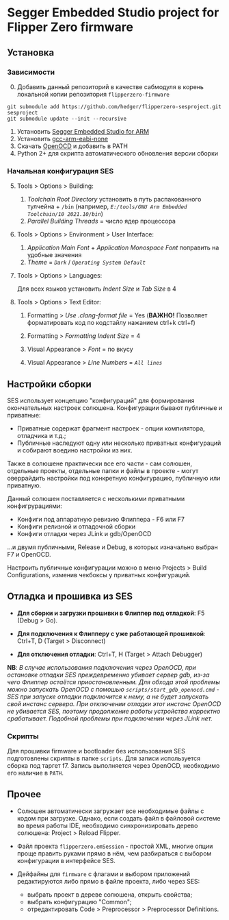 # Segger Embedded Studio project for Flipper Zero firmware

## Установка
### Зависимости

0. Добавить данный репозиторий в качестве сабмодуля в корень локальной копии репозитория `flipperzero-firmware`
```
git submodule add https://github.com/hedger/flipperzero-sesproject.git sesproject
git submodule update --init --recursive
```
1. Установить [Segger Embedded Studio for ARM](https://www.segger.com/downloads/embedded-studio)
2. Установить [gcc-arm-eabi-none](https://developer.arm.com/tools-and-software/open-source-software/developer-tools/gnu-toolchain/gnu-rm/downloads) 
3. Скачать [OpenOCD](https://gnutoolchains.com/arm-eabi/openocd/) и добавить в PATH
4. Python 2+ для скрипта автоматического обновления версии сборки

### Начальная конфигурация SES
5. Tools > Options > Building: 
	1. _Toolchain Root Directory_ установить в путь распакованного тулчейна + `/bin` (например, *`E:/tools/GNU Arm Embedded Toolchain/10 2021.10/bin`*)
	2. _Parallel Building Threads_ = число ядер процессора

6. Tools > Options > Environment > User Interface:

	1. _Application Main Font_ + _Application Monospace Font_ поправить на удобные значения
	2. _Theme_ = *`Dark`* / *`Operating System Default`*

7. Tools > Options > Languages:

	Для всех языков установить _Indent Size_ и _Tab Size_ в 4


8. Tools > Options > Text Editor:

	1. Formatting > _Use .clang-format file_ = Yes (**ВАЖНО!** Позволяет форматировать код по кодстайлу нажанием ctrl+k ctrl+f)

	2. Formatting > _Formatting Indent Size_ = 4

	3. Visual Appearance > _Font_ = по вкусу

	4. Visual Appearance > _Line Numbers_ = *`All lines`*

## Настройки сборки 

SES использует концепцию "конфигураций" для формирования окончательных настроек солюшена. Конфигурации бывают публичные и приватные:
* Приватные содержат фрагмент настроек - опции компилятора, отладчика и т.д.;
* Публичные наследуют одну или несколько приватных конфигураций и собирают воедино настройки из них.

Также в солюшене практически все его части - сам солюшен, отдельные проекты, отдельные папки и файлы в проекте - могут оверрайдить настройки под конкретную конфигурацию, публичную или приватную.

Данный солюшен поставляется с несколькими приватными конфигрурациями: 
* Конфиги под аппаратную ревизию Флиппера - F6 или F7
* Конфиги релизной и отладочной сборки
* Конфиги отладки через JLink и gdb/OpenOCD

...и двумя публичными, Release и Debug, в которых изначально выбран F7 и OpenOCD.

Настроить публичные конфигурации можно в меню Projects > Build Configurations, изменив чекбоксы у приватных конфигураций.

## Отладка и прошивка из SES

* **Для сборки и загрузки прошивки в Флиппер под отладкой**: F5 (Debug > Go). 

* **Для подключения к Флипперу с уже работающей прошивкой**: Ctrl+T, D (Target > Disconnect)

* **Для отключения отладки**: Ctrl+T, H (Target > Attach Debugger)

**NB**: *В случае использования подключения через OpenOCD, при остановке отладки SES преждевременно убивает сервер gdb, из-за чего Флиппер остаётся приостановленным. Для обхода этой проблемы можно запускать OpenOCD с помошью `scripts/start_gdb_openocd.cmd` - SES при запуске отладки подключится к нему, а не будет запускать свой инстанс сервера. При отключении отладки этот инстанс OpenOCD не убивается SES, поэтому продолжение работы устройства корректно срабатывает. Подобной проблемы при подключении через JLink нет.* 

### Скрипты

Для прошивки firmware и bootloader без использования SES подготовлены скрипты в папке `scripts`. Для записи используется сборка под таргет f7. Запись выполняется через OpenOCD, необходимо его наличие в `PATH`.

## Прочее
* Солюшен автоматически загружает все необходимые файлы с кодом при загрузке. Однако, если создать файл в файловой системе во время работы IDE, необходимо синхронизировать дерево солюшена: Project > Reload Flipper.

* Файл проекта `flipperzero.emSession` - простой XML, многие опции проще править руками прямо в нём, чем разбираться с выбором конфигурации в интерфейсе SES.

* Дейфайны для `firmware` с флагами и выбором приложений редактируются либо прямо в файле проекта, либо через SES:
	- выбрать проект в дереве солюшена, открыть свойства;
	- выбрать конфигурацию "Common";
	- отредактировать Code > Preprocessor > Preprocessor Definitions.

